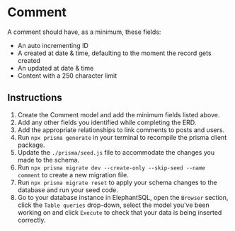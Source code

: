 # Comment

A comment should have, as a minimum, these fields:
- An auto incrementing ID
- A created at date & time, defaulting to the moment the record gets created
- An updated at date & time
- Content with a 250 character limit

## Instructions

1. Create the Comment model and add the minimum fields listed above.
2. Add any other fields you identified while completing the ERD.
3. Add the appropriate relationships to link comments to posts and users.
4. Run `npx prisma generate` in your terminal to recompile the prisma client package.
5. Update the `./prisma/seed.js` file to accommodate the changes you made to the schema.
6. Run `npx prisma migrate dev --create-only --skip-seed --name comment` to create a new migration file.
7. Run `npx prisma migrate reset` to apply your schema changes to the database and run your seed code.
8. Go to your database instance in ElephantSQL, open the `Browser` section, click the `Table queries` drop-down, select the model you've been working on and click `Execute` to check that your data is being inserted correctly.